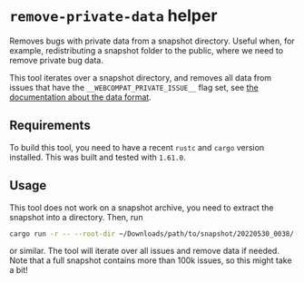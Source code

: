 # `remove-private-data` helper

Removes bugs with private data from a snapshot directory. Useful when, for example, redistributing a snapshot folder to the public, where we need to remove private bug data.

This tool iterates over a snapshot directory, and removes all data from issues that have the `__WEBCOMPAT_PRIVATE_ISSUE__` flag set, see [the documentation about the data format](/_docs/available-data.md).

## Requirements

To build this tool, you need to have a recent `rustc` and `cargo` version installed. This was built and tested with `1.61.0`.

## Usage

This tool does not work on a snapshot archive, you need to extract the snapshot into a directory. Then, run

```bash
cargo run -r -- --root-dir ~/Downloads/path/to/snapshot/20220530_0038/
```

or similar. The tool will iterate over all issues and remove data if needed. Note that a full snapshot contains more than 100k issues, so this might take a bit!
